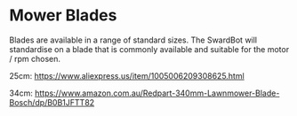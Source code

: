 # Mower Blades

Blades are available in a range of standard sizes. The SwardBot will standardise on a blade that is commonly available and suitable for the motor / rpm chosen.

25cm: https://www.aliexpress.us/item/1005006209308625.html

34cm: https://www.amazon.com.au/Redpart-340mm-Lawnmower-Blade-Bosch/dp/B0B1JFTT82